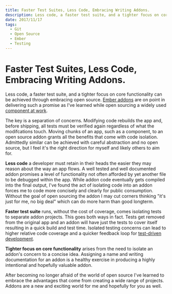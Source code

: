```yaml
---
title: Faster Test Suites, Less Code, Embracing Writing Addons.
description: Less code, a faster test suite, and a tighter focus on core functionality can be achieved through embracing open source.
date: 2017/11/17
tags:
  - Git
  - Open Source
  - Ember
  - Testing
---
```


# Faster Test Suites, Less Code, Embracing Writing Addons.

Less code, a faster test suite, and a tighter focus on core functionality can be achieved through embracing open source. [Ember addons](https://www.emberaddons.com/) are on point in delivering such a promise as I've learned while open sourcing a widely used [component at work](https://github.com/q2ebanking/ember-select-light).

The key is a separation of concerns. Modifying code rebuilds the app and, before shipping, all tests must be verified again regardless of what the modifcations touch. Moving chunks of an app, such as a component, to an open source addon grants all the benefits that come with code isolation. Admittedly similar can be achieved with careful abstraction and no open source, but I feel it's the right direction for myself and likely others to aim for.

**Less code** a developer must retain in their heads the easier they may reason about the way an app flows. A well tested and well documented addon promises a level of functionality not often afforded by yet another file to be debugged within the app. While addon code eventually gets compiled into the final output, I've found the act of isolating code into an addon forces me to code more concisely and clearly for public consumption. Without the goal of open sourcing the addon I may cut corners thinking "it's just for me, no big deal" which can do more harm than good longterm.

**Faster test suite** runs, without the cost of coverage, comes isolating tests to separate addon projects. This goes both ways in fact. Tests get removed from the original app and an addon will have just the tests to cover itself resulting in a quick build and test time. Isolated testing concerns can lead to higher relative code coverage and a quicker feedback loop for [test-driven development](https://www.youtube.com/watch?v=2b1vcg_XSR8).

**Tighter focus on core functionality** arises from the need to isolate an addon's concern to a concise idea. Assigning a name and writing documentation for an addon is a healthy exercise in producing a highly intentional and hopefully valuable addon.

After becoming no longer afraid of the world of open source I've learned to embrace the advantages that come from creating a wide range of projects. Addons are a new and exciting world for me and hopefully for you as well.
